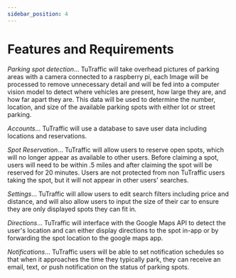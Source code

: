 ```yaml
---
sidebar_position: 4
---
```


# Features and Requirements

*Parking spot detection*… TuTraffic will take overhead pictures of parking areas with a camera connected to a raspberry pi, each Image will be processed to remove unnecessary detail and will be fed into a computer vision model to detect where vehicles are present, how large they are, and how far apart they are. This data will be used to determine the number, location, and size of the available parking spots with either lot or street parking.

*Accounts*…  TuTraffic will use a database to save user data including locations and reservations.

*Spot Reservation*… TuTraffic will allow users to reserve open spots, which will no longer appear as available to other users. Before claiming a spot, users will need to be within .5 miles and after claiming the spot will be reserved for 20 minutes. Users are not protected from non TuTraffic users taking the spot, but it will not appear in other users' searches.

*Settings*… TuTraffic will allow users to edit search filters including price and distance, and will also allow users to input the size of their car to ensure they are only displayed spots they can fit in.

*Directions*… TuTraffic will interface with the Google Maps API to detect the user's location and can either display directions to the spot in-app or by forwarding the spot location to the google maps app.

*Notifications*… TuTraffic users will be able to set notification schedules so that when it approaches the time they typically park, they can receive an email, text, or push notification on the status of parking spots.